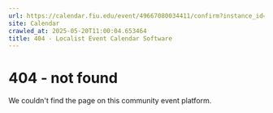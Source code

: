 ```yaml
---
url: https://calendar.fiu.edu/event/49667080034411/confirm?instance_id=49667080037485&return=https%3A%2F%2Fcalendar.fiu.edu%2Fcalendar%3Fevent_types%255B%255D%3D127587
site: Calendar
crawled_at: 2025-05-20T11:00:04.653464
title: 404 - Localist Event Calendar Software
---
```


# 404 - not found
We couldn't find the page on this community event platform.

